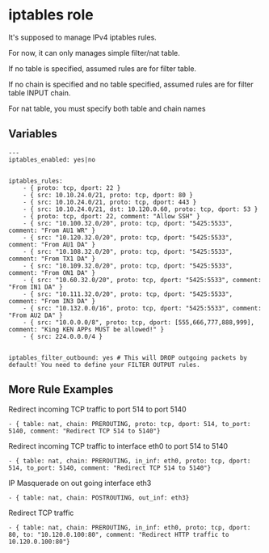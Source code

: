 # iptables role

It's supposed to manage IPv4 iptables rules.

For now, it can only manages simple filter/nat table.

If no table is specified, assumed rules are for filter table.

If no chain is specified and no table specified, assumed rules are for filter table INPUT chain.

For nat table, you must specify both table and chain names

## Variables

    ---
    iptables_enabled: yes|no


    iptables_rules:
        - { proto: tcp, dport: 22 }
        - { src: 10.10.24.0/21, proto: tcp, dport: 80 }
        - { src: 10.10.24.0/21, proto: tcp, dport: 443 }
        - { src: 10.10.24.0/21, dst: 10.120.0.60, proto: tcp, dport: 53 }
        - { proto: tcp, dport: 22, comment: "Allow SSH" }
        - { src: "10.100.32.0/20", proto: tcp, dport: "5425:5533", comment: "From AU1 WR" }
        - { src: "10.120.32.0/20", proto: tcp, dport: "5425:5533", comment: "From AU1 DA" }
        - { src: "10.108.32.0/20", proto: tcp, dport: "5425:5533", comment: "From TX1 DA" }
        - { src: "10.109.32.0/20", proto: tcp, dport: "5425:5533", comment: "From ON1 DA" }
        - { src: "10.60.32.0/20", proto: tcp, dport: "5425:5533", comment: "From IN1 DA" }
        - { src: "10.111.32.0/20", proto: tcp, dport: "5425:5533", comment: "From IN3 DA" }
        - { src: "10.132.0.0/16", proto: tcp, dport: "5425:5533", comment: "From AU2 DA" }
        - { src: "10.0.0.0/8", proto: tcp, dport: [555,666,777,888,999], comment: "King KEN APPs MUST be allowed!" }
        - { src: 224.0.0.0/4 }


    iptables_filter_outbound: yes # This will DROP outgoing packets by default! You need to define your FILTER OUTPUT rules.


## More Rule Examples


Redirect incoming TCP traffic to port 514 to port 5140


    - { table: nat, chain: PREROUTING, proto: tcp, dport: 514, to_port: 5140, comment: "Redirect TCP 514 to 5140"}


Redirect incoming TCP traffic to interface eth0 to port 514 to 5140


    - { table: nat, chain: PREROUTING, in_inf: eth0, proto: tcp, dport: 514, to_port: 5140, comment: "Redirect TCP 514 to 5140"}


IP Masquerade on out going interface eth3


    - { table: nat, chain: POSTROUTING, out_inf: eth3}


Redirect TCP traffic


    - { table: nat, chain: PREROUTING, in_inf: eth0, proto: tcp, dport: 80, to: "10.120.0.100:80", comment: "Redirect HTTP traffic to 10.120.0.100:80"}



